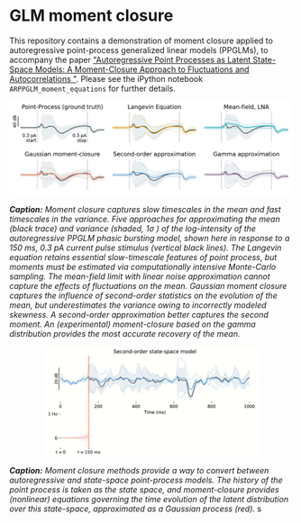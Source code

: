 # GLM moment closure
This repository contains a demonstration of moment closure applied to autoregressive point-process generalized linear models (PPGLMs), to accompany the paper ["Autoregressive Point Processes as Latent State-Space Models: A Moment-Closure Approach to Fluctuations and Autocorrelations "](https://www.mitpressjournals.org/doi/abs/10.1162/neco_a_01121). Please see the iPython notebook `ARPPGLM_moment_equations` for further details. 




![Generated by ARPPGLM_moment_equations_with_gamma_moment_closure.ipynb](./20180808_example_stimulus.png)

***Caption:*** *Moment closure captures slow timescales in the mean and fast timescales in the variance. Five approaches for approximating the mean (black trace) and variance (shaded, 1σ ) of the log-intensity of the autoregressive PPGLM phasic bursting model, shown here in response to a 150 ms, 0.3 pA current pulse stimulus (vertical black lines). The Langevin equation retains essential slow-timescale features of point process, but moments must be estimated via computationally intensive Monte-Carlo sampling. The mean-field limit with linear noise approximation cannot capture the effects of fluctuations on the mean. Gaussian moment closure captures the influence of second-order statistics on the evolution of the mean, but underestimates the variance owing to incorrectly modeled skewness. A second-order approximation better captures the second moment. An (experimental) moment-closure based on the gamma distribution provides the most accurate recovery of the mean.*


<div style="text-align: center;"s >
  <img src="./figures/ARPPGLM.gif" width="75%" class="img-responsive" style="margin:0 auto; display:block;">
</div>

***Caption:*** *Moment closure methods provide a way to convert between autoregressive and state-space point-process models. The history of the point process is taken as the state space, and moment-closure provides (nonlinear) equations governing the time evolution of the latent distribution over this state-space, approximated as a Gaussian process (red).*
s

